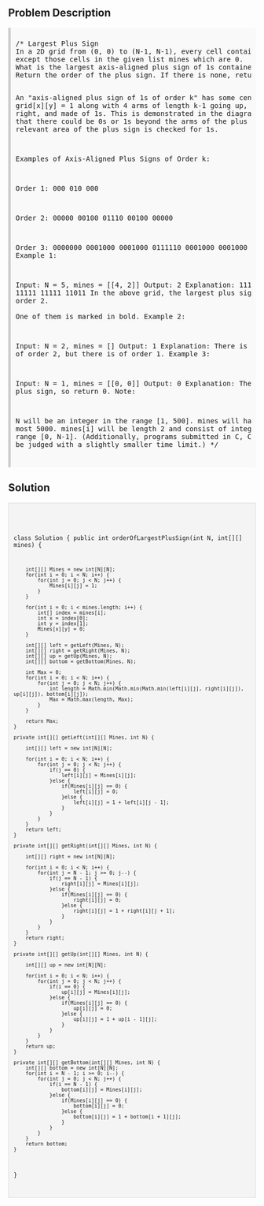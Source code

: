 <style>
  .comment-block { background-color: #f9f9f9; padding: 10px; border-left: 5px solid #ccc; }
  .code-block { background-color: #f4f4f4; padding: 10px; border: 1px solid #ddd; }
</style>

<h2>Problem Description</h2>
<div class='comment-block'>
<pre>
/* Largest Plus Sign
In a 2D grid from (0, 0) to (N-1, N-1), every cell contains a 1, 
except those cells in the given list mines which are 0. 
What is the largest axis-aligned plus sign of 1s contained in the grid? 
Return the order of the plus sign. If there is none, return 0.

An "axis-aligned plus sign of 1s of order k" has some center 
grid[x][y] = 1 along with 4 arms of length k-1 going up, down, left, 
and right, and made of 1s. This is demonstrated in the diagrams below. 
Note that there could be 0s or 1s beyond the arms of the plus sign, 
only the relevant area of the plus sign is checked for 1s.

Examples of Axis-Aligned Plus Signs of Order k:

Order 1:
000
010
000

Order 2:
00000
00100
01110
00100
00000

Order 3:
0000000
0001000
0001000
0111110
0001000
0001000
0000000
Example 1:

Input: N = 5, mines = [[4, 2]]
Output: 2
Explanation:
11111
11111
11111
11111
11011
In the above grid, the largest plus sign can only be order 2.  
One of them is marked in bold.
Example 2:

Input: N = 2, mines = []
Output: 1
Explanation:
There is no plus sign of order 2, but there is of order 1.
Example 3:

Input: N = 1, mines = [[0, 0]]
Output: 0
Explanation:
There is no plus sign, so return 0.
Note:

N will be an integer in the range [1, 500].
mines will have length at most 5000.
mines[i] will be length 2 and consist of integers in the range [0, N-1].
(Additionally, programs submitted in C, C++, or C# will be judged with a 
slightly smaller time limit.)
*/
</pre>
</div>

<h2>Solution</h2>
<div class='code-block'>
<pre><code class='language-java'>

class Solution {
    public int orderOfLargestPlusSign(int N, int[][] mines) {
        
        int[][] Mines = new int[N][N];
        for(int i = 0; i < N; i++) {
            for(int j = 0; j < N; j++) {
                Mines[i][j] = 1; 
            }
        }
        
        for(int i = 0; i < mines.length; i++) {
            int[] index = mines[i];
            int x = index[0];
            int y = index[1];
            Mines[x][y] = 0;
        }
            
        int[][] left = getLeft(Mines, N);
        int[][] right = getRight(Mines, N);
        int[][] up = getUp(Mines, N);
        int[][] bottom = getBottom(Mines, N);
        
        int Max = 0;
        for(int i = 0; i < N; i++) {
            for(int j = 0; j < N; j++) {
                int length = Math.min(Math.min(Math.min(left[i][j], right[i][j]), up[i][j]), bottom[i][j]);
                Max = Math.max(length, Max);
            }
        }
        
        return Max;
    }
    
    private int[][] getLeft(int[][] Mines, int N) {
  
        int[][] left = new int[N][N];
        
        for(int i = 0; i < N; i++) {
            for(int j = 0; j < N; j++) {
                if(j == 0) {
                    left[i][j] = Mines[i][j];
                }else {
                    if(Mines[i][j] == 0) {
                        left[i][j] = 0; 
                    }else {
                        left[i][j] = 1 + left[i][j - 1];
                    }
                }   
            }   
        }
        return left;   
    }
    
    private int[][] getRight(int[][] Mines, int N) {
        
        int[][] right = new int[N][N];
 
        for(int i = 0; i < N; i++) {
            for(int j = N - 1; j >= 0; j--) {
                if(j == N - 1) {
                    right[i][j] = Mines[i][j];
                }else {
                    if(Mines[i][j] == 0) {
                        right[i][j] = 0;
                    }else {
                        right[i][j] = 1 + right[i][j + 1];
                    }
                }   
            }   
        }
        return right;
    }
    
    private int[][] getUp(int[][] Mines, int N) {

        int[][] up = new int[N][N];
 
        for(int i = 0; i < N; i++) {
            for(int j = 0; j < N; j++) {
                if(i == 0) {
                    up[i][j] = Mines[i][j];
                }else {
                    if(Mines[i][j] == 0) {
                        up[i][j] = 0;
                    }else {
                        up[i][j] = 1 + up[i - 1][j];
                    }
                }   
            }   
        }
        return up;        
    }
    
    private int[][] getBottom(int[][] Mines, int N) {
        int[][] bottom = new int[N][N];
        for(int i = N - 1; i >= 0; i--) {
            for(int j = 0; j < N; j++) {
                if(i == N - 1) {
                    bottom[i][j] = Mines[i][j];
                }else {
                    if(Mines[i][j] == 0) {
                        bottom[i][j] = 0;
                    }else {
                        bottom[i][j] = 1 + bottom[i + 1][j];
                    }
                }   
            }   
        }
        return bottom;
    }
}</code></pre>
</div>
